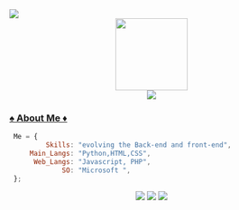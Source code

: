 <img src="https://komarev.com/ghpvc/?username=ArthurHydr&color=blueviolet&style=flat">
<div align='center'>
    <a href="https://github.com/LucasVinicius32">
    <img src='https://github.com/dotOttoni/ArthurHydr/blob/main/hacker-25897.png' height='128px' weidth'128px' target="_blank"><br>
    <img src="https://readme-typing-svg.herokuapp.com?color=%23B836F7&center=true&vCenter=true&multiline=true&width=510&height=65&lines=Hello+Friend!;My+name+is+Lucas%2C+and+I'm+a+only+young+dreamer">
</div>
  
</div>

### ♠️ About Me ♦️
   ```js
    Me = {
            Skills: "evolving the Back-end and front-end",
        Main_Langs: "Python,HTML,CSS", 
         Web_Langs: "Javascript, PHP",
                SO: "Microsoft ",
    };

```
</div>                
<div align='center'>
<a href="https://twitter.com/LucasVi91156075" target="_blank"><img src="https://img.shields.io/badge/-Twitter-%231DA1F2?style=for-the-badge&logo=twitter&logoColor=white" target="_blank"></a>
<a href="https://www.instagram.com/opa.lucasz_/" target="_blank"><img src="https://img.shields.io/badge/-Instagram-%23E4405F?style=for-the-badge&logo=instagram&logoColor=white" target="_blank"></a>
<a href="https://www.linkedin.com/in/lucas-vinícius-da-silva-soares-4789b6213/" target="_blank"><img src="https://img.shields.io/badge/-LinkedIn-%230077B5?style=for-the-badge&logo=linkedin&logoColor=white" target="_blank"></a>
 
</div>
